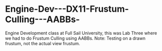 # Engine-Dev---DX11-Frustum-Culling---AABBs-
Engine Development class at Full Sail University, this was Lab Three where we had to do Frustum Culling using AABBs. Note: Testing on a drawn frustum, not the actual view frustum.
